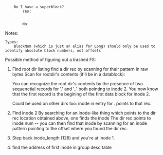 		Do I have a superblock?
			Yes:


			No:





Notes:

	Types:
		BlockNum (which is just an alias for Long) should only be used to identify absolute block numbers, not offsets
		
		




Possible method of figuring out a trashed FS:

1) Find root dir listing 
	find a dir rec by scanning for their pattern in raw bytes
	Scan for rootdir's contents (it'll be in a datablock):

	You can recognize the root dir's contents by the presence of two sequenctial records for '.' and '..' both pointing to inode 2. You now know that the first record is the begining of the first data block for inode 2.

	Could be used on other dirs too: inode in entry for . points to that rec.


2) Find inode 2
	By searching for an inode-like thing which points to the dir rec location obtained above, one finds the inode
	The dir rec points to inode num -- you can then find that inode by scanning for an inode pattern pointing to the offset where you found the dir rec.

3) Step back inode_length (128) and you're at inode 1.

4) find the address of first inode in group desc table

